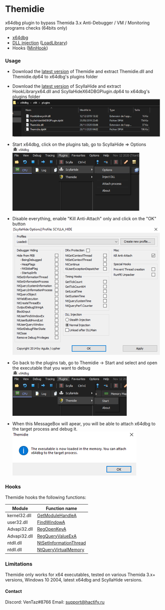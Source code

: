 # Themidie

x64dbg plugin to bypass Themida 3.x Anti-Debugger / VM / Monitoring programs checks (64bits only)

  - [x64dbg](https://github.com/x64dbg/x64dbg)
  - [DLL injection](https://en.wikipedia.org/wiki/DLL_injection) ([LoadLibrary](https://docs.microsoft.com/en-us/windows/win32/api/libloaderapi/nf-libloaderapi-loadlibrarya))
  - Hooks ([MinHook](https://github.com/TsudaKageyu/minhook))


### Usage

- Download the [latest version](https://github.com/VenTaz/Themidie/releases/latest) of Themidie and extract Themidie.dll and Themidie.dp64 to x64dbg's plugins folder 
- Download the [latest version](https://github.com/x64dbg/ScyllaHide/releases/latest) of ScyllaHide and extract HookLibraryx64.dll and ScyllaHideX64DBGPlugin.dp64 to x64dbg's plugins folder 
![](Images/plugins.png)

- Start x64dbg, click on the plugins tab, go to ScyllaHide => Options
![](Images/scylla_options.png)

- Disable everything, enable "Kill Anti-Attach" only and click on the "OK" button
![](Images/scylla_kill_anti_attach.png)

- Go back to the plugins tab, go to Themidie -> Start and select and open the executable that you want to debug
![](Images/themidie_start.png)

- When this MessageBox will apear, you will be able to attach x64dbg to the target process and debug it. 
![](Images/themidie_messagebox.png)


### Hooks

Themidie hooks the following functions:

| Module | Function name
| - | - 
| kernel32.dll | [GetModuleHandleA](https://docs.microsoft.com/en-us/windows/win32/api/libloaderapi/nf-libloaderapi-getmodulehandlea)
| user32.dll | [FindWindowA](https://docs.microsoft.com/en-us/windows/win32/api/winuser/nf-winuser-findwindowa)
| Advapi32.dll | [RegOpenKeyA](https://docs.microsoft.com/en-us/windows/win32/api/winreg/nf-winreg-regopenkeya) 
| Advapi32.dll | [RegQueryValueExA](https://docs.microsoft.com/en-us/windows/win32/api/winreg/nf-winreg-regqueryvalueexa)
| ntdll.dll | [NtSetInformationThread](https://docs.microsoft.com/en-us/windows-hardware/drivers/ddi/ntifs/nf-ntifs-ntsetinformationthread)
| ntdll.dll | [NtQueryVirtualMemory](https://docs.microsoft.com/en-us/windows-hardware/drivers/ddi/ntifs/nf-ntifs-ntqueryvirtualmemory) 


### Limitations
Themidie only works for x64 executables, tested on various Themida 3.x+ versions, Windows 10 2004, latest x64dbg and ScyllaHide versions.


#### Contact
Discord: VenTaz#8766
Email: support@hactify.ru
